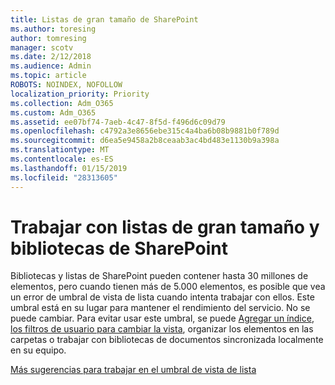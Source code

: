 ```yaml
---
title: Listas de gran tamaño de SharePoint
ms.author: toresing
author: tomresing
manager: scotv
ms.date: 2/12/2018
ms.audience: Admin
ms.topic: article
ROBOTS: NOINDEX, NOFOLLOW
localization_priority: Priority
ms.collection: Adm_O365
ms.custom: Adm_O365
ms.assetid: ee07bf74-7aeb-4c47-8f5d-f496d6c09d79
ms.openlocfilehash: c4792a3e8656ebe315c4a4ba6b08b9881b0f789d
ms.sourcegitcommit: d6ea5e9458a2b8ceaab3ac4bd483e1130b9a398a
ms.translationtype: MT
ms.contentlocale: es-ES
ms.lasthandoff: 01/15/2019
ms.locfileid: "28313605"
---
```

# <a name="work-with-large-lists-and-libraries-in-sharepoint"></a>Trabajar con listas de gran tamaño y bibliotecas de SharePoint

Bibliotecas y listas de SharePoint pueden contener hasta 30 millones de elementos, pero cuando tienen más de 5.000 elementos, es posible que vea un error de umbral de vista de lista cuando intenta trabajar con ellos. Este umbral está en su lugar para mantener el rendimiento del servicio. No se puede cambiar. Para evitar usar este umbral, se puede [Agregar un índice](https://go.microsoft.com/fwlink/?linkid=867784), [los filtros de usuario para cambiar la vista](https://go.microsoft.com/fwlink/?linkid=867786), organizar los elementos en las carpetas o trabajar con bibliotecas de documentos sincronizada localmente en su equipo. 
  
[Más sugerencias para trabajar en el umbral de vista de lista](https://go.microsoft.com/fwlink/?linkid=867787)
  

